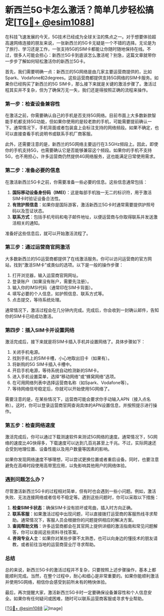 # 新西兰5G卡怎么激活？简单几步轻松搞定[[TG💪+ @esim1088](https://t.me/s/esim1088)]

在科技飞速发展的今天，5G技术已经成为全球关注的焦点之一。对于想要体验超高速网络连接的朋友来说，一张新西兰的5G卡无疑是一个不错的选择。无论是为了旅行、学习还是工作，一张支持5G的SIM卡都能让你随时随地保持在线。不过，很多人可能会担心：新西兰5G卡到底该怎么激活呢？别急，这篇文章就带你一步步了解如何轻松激活你的新西兰5G卡。

首先，我们需要明确一点：新西兰的5G网络是由几家主要运营商提供的，比如Spark、Vodafone和2degrees。这些运营商都提供支持5G网络的SIM卡服务。如果你已经购买了新西兰的5G SIM卡，那么接下来就是关键的激活步骤了。激活过程其实并不复杂，但为了确保万无一失，我们还是得按照正确的流程来操作。

### 第一步：检查设备兼容性

在激活之前，你需要确认自己的手机是否支持5G网络。目前市面上大多数新款智能手机都支持5G功能，但如果你使用的是较老款的手机，可能需要提前确认一下。通常情况下，手机背面或者包装盒上会标注支持的网络频段。如果不确定，也可以直接查看手机说明书或联系手机厂商客服。

此外，还需要注意的是，新西兰的5G网络主要运行在3.5GHz频段上。因此，即使你的手机支持5G，也需要确认它是否能够兼容这个频段。如果你的手机不支持5G，也不用担心，许多运营商仍然提供4G网络服务，这也能满足日常使用需求。

### 第二步：准备必要的信息

在激活新西兰5G卡之前，你需要准备一些必要的信息。这些信息通常包括：

1. **国际移动设备身份码（IMEI）**：这是每部手机独一无二的标识符，用于激活SIM卡时验证设备合法性。
2. **有效护照信息**：如果你是国际游客，激活新西兰5G卡时通常需要提供护照号码以及签证状态。
3. **联系方式**：包括手机号码和电子邮件地址，以便运营商与你取得联系并发送激活相关的通知。

准备好这些信息后，就可以开始激活流程了。

### 第三步：通过运营商官网激活

大多数新西兰的5G运营商都提供了在线激活服务。你可以访问运营商的官方网站，找到“激活SIM卡”或类似的选项。以下是一般的操作步骤：

1. 打开浏览器，输入运营商官网网址。
2. 登录账户（如果没有账户，需要先注册）。
3. 输入你的IMSI代码（通常印在SIM卡背面）。
4. 填写必要的个人信息，如护照信息、联系方式等。
5. 点击提交，等待系统处理。

通常情况下，激活过程会在几分钟内完成。完成后，你会收到一封确认邮件，告知你的SIM卡已经成功激活。

### 第四步：插入SIM卡并设置网络

激活完成后，接下来就是将SIM卡插入手机并设置网络了。具体步骤如下：

1. 关闭手机电源。
2. 找到手机上的SIM卡槽，小心地取出旧卡（如果有）。
3. 将新购的5G SIM卡插入卡槽中。
4. 开启手机电源，等待系统自动检测新的SIM卡。
5. 进入手机设置菜单，选择“移动网络”或“蜂窝网络”选项。
6. 在可用网络列表中选择运营商名称（如Spark、Vodafone等）。
7. 等待网络信号稳定后，你就可以开始使用5G网络了。

需要注意的是，在某些情况下，运营商可能会要求你手动输入APN（接入点名称）。这时，你可以登录运营商官网查询具体的APN设置信息，并按照提示进行操作。

### 第五步：检查网络速度

激活完成后，你可以通过下载测速软件来测试5G网络的速度。通常情况下，5G网络的速度比4G快得多，下载速度可以达到几百兆甚至上千兆。不过，实际网速还会受到地理位置、设备性能以及用户数量等因素的影响。

如果你发现网络速度不够理想，可以尝试更换位置或者重启设备。同时，也要注意避免在高峰时段使用高带宽应用，以免影响其他用户的网络体验。

### 遇到问题怎么办？

尽管激活新西兰5G卡的过程相对简单，但有时也会遇到一些小问题。例如，激活失败、无法连接网络或者信号不稳定等。遇到这些问题时，你可以采取以下措施：

1. **检查SIM卡状态**：确保SIM卡没有损坏或弯曲，插入时方向正确。
2. **联系客服**：如果激活过程中出现问题，可以直接拨打运营商的客服热线寻求帮助。通常情况下，客服人员会根据你的问题提供相应的解决方案。
3. **查阅帮助文档**：许多运营商都会在其官网上提供详细的激活指南和常见问题解答，你可以查阅这些资料寻找答案。
4. **咨询专业人士**：如果你对某些步骤不太熟悉，也可以向身边的懂技术的朋友请教，或者前往当地的运营商营业厅寻求帮助。

### 总结

总的来说，新西兰5G卡的激活过程并不复杂，只要按照上述步骤操作，基本上都能顺利完成。当然，在整个过程中，耐心和细心是非常重要的。如果你能顺利激活并使用5G网络，相信你会感受到前所未有的畅快体验。

最后，再次提醒大家，激活新西兰5G卡时一定要确保设备兼容性和个人信息安全。如果你有任何疑问或困难，随时可以联系运营商客服或寻求专业帮助。

[[TG💪+ @esim1088](https://t.me/s/esim1088) ![Image](https://i.postimg.cc/4NQfJmqS/Snipaste-2025-05-13-00-14-12.png)]